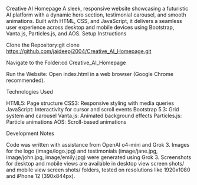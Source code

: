 Creative AI Homepage
A sleek, responsive website showcasing a futuristic AI platform with a dynamic hero section, testimonial carousel, and smooth animations. Built with HTML, CSS, and JavaScript, it delivers a seamless user experience across desktop and mobile devices using Bootstrap, Vanta.js, Particles.js, and AOS.
Setup Instructions

Clone the Repository:git clone https://github.com/jaideepj2004/Creative_AI_Homepage.git


Navigate to the Folder:cd Creative_AI_Homepage


Run the Website:
Open index.html in a web browser (Google Chrome recommended).



Technologies Used

HTML5: Page structure
CSS3: Responsive styling with media queries
JavaScript: Interactivity for cursor and scroll events
Bootstrap 5.3: Grid system and carousel
Vanta.js: Animated background effects
Particles.js: Particle animations
AOS: Scroll-based animations

Development Notes

Code was written with assistance from OpenAI o4-mini and Grok 3.
Images for the logo (image/logo.jpg) and testimonials (image/jane.jpg, image/john.jpg, image/emily.jpg) were generated using Grok 3.
Screenshots for desktop and mobile views are available in desktop view screen shots/ and mobile view screen shots/ folders, tested on resolutions like 1920x1080 and iPhone 12 (390x844px).
